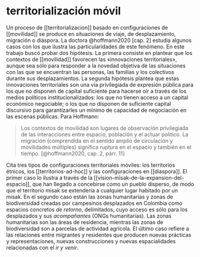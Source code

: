 # territorialización móvil
Un proceso de [[territorializacion]] basado en configuraciones de [[movilidad]] se produce en situaciones de viaje, de desplazamiento, migración o diáspora. La doctora @hoffmann2020 [cap. 2] estudia algunos casos con los que ilustra las particularidades de este fenómeno. En este trabajo buscó probar dos hipótesis. La primera consiste en plantear que los contextos de [[movilidad]] favorecen las «innovaciones territoriales», aunque sea sólo para responder a la novedad objetiva de las situaciones con las que se encuentran las personas, las familias y los colectivos durante sus desplazamientos. La segunda hipótesis plantea que estas innovaciones territoriales son una vía privilegiada de expresión pública para los que no disponen de capital suficiente para hacerse oír a través de los medios políticos institucionalizados: los que no tienen acceso a un capital económico negociable; o los que no disponen de suficiente capital discursivo para garantizarles un mínimo de capacidad de negociación en las escenas públicas. Para Hoffmann:

>Los contextos de movilidad son lugares de observación privilegiada de las interacciones entre espacio, población y el actuar político. La migración (comprendida en el sentido amplio de circulación y movilidades múltiples) significa ruptura en el espacio y también en el tiempo. [@hoffmann2020, cap. 2, párr. 11]

Cita tres tipos de configuraciones territoriales móviles: los territorios étnicos, los [[territorios-ad-hoc]] y las configuraciones en [[diaspora]]. El primer caso lo ilustra a través de la [[vision-misak-de-la-expansion-del-espacio]], que han llegado a concebirse como un pueblo disperso, de modo que el territorio misak se extendería a cualquier lugar habitado por un misak. En el segundo caso están las zonas humanitarias y zonas de biodiversidad creadas por campesinos desplazados en Colombia como espacios concretos *de retorno*, delimitados, cuyo acceso es sólo para los desplazados y sus *acompañantes* (ONGs humanitarias). Las zonas humanitarias son las áreas de residencia, mientras las zonas de biodiversidad son a parcelas de actividad agrícola. El último caso refiere a las relaciones entre migrantes y residentes que producen nuevas prácticas y representaciones, nuevas construcciones y nuevas espacialidades relacionadas con el *ir y venir*.
